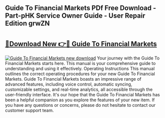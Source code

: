 ## Guide To Financial Markets PDf Free Download - Part-pHK Service Owner Guide - User Repair Edition grwZN

# <h2><a href="http://bc89326.oget.top/?id=Guide+To+Financial+Markets">🔗Download New 👉🔴 Guide To Financial Markets</a></h2>

[![Guide To Financial Markets new download](https://i.imgur.com/5g1atiW.png)](http://bc89326.oget.top/?id=Guide+To+Financial+Markets)
Your journey with the Guide To Financial Markets starts here. This manual is your comprehensive guide to understanding and using it effectively. Operating Instructions This manual outlines the correct operating procedures for your new Guide To Financial Markets. Guide To Financial Markets boasts an impressive range of advanced features, including voice control, automatic syncing, customizable settings, and real-time analytics, all accessible through the user-friendly interface. It's our hope that the Guide To Financial Markets has been a helpful companion as you explore the features of your new item. If you have any questions or concerns, please do not hesitate to contact our customer support team.
